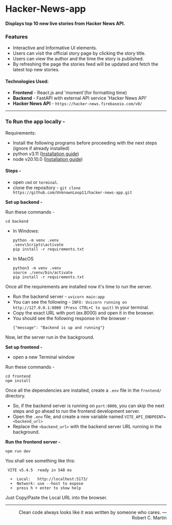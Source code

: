 # Hacker-News-app

#### Displays top 10 new live stories from Hacker News API.

### Features
- Interactive and Informative UI elements.
- Users can visit the official story page by clicking the story title.
- Users can view the author and the time the story is published.
- By refreshing the page the stories feed will be updated and fetch the latest top new stories.

#### Technologies Used: 
- **Frontend** - React.js and 'moment'(for formatting time)
- **Backend** - FastAPI with external API service 'Hacker News API'
- **Hacker News API** - `https://hacker-news.firebaseio.com/v0/`

<hr />

### To Run the app locally -

Requirements:
- Install the following programs before proceeding with the next steps (ignore if already installed)
- python v3.11 ([Installation guide](https://realpython.com/installing-python/))
- node v20.10.0 ([Installation guide](https://www.geeksforgeeks.org/installation-of-node-js-on-windows/))

#### Steps -
- open `cmd` or `terminal`.
- clone the repository - `git clone https://github.com/UnknownLoop11/hacker-news-app.git`

**Set up backend -** 

Run these commands -
```
cd backend
```
- In Windows:
  ```
  python -m venv .venv
  .venv\Scripts\activate
  pip install -r requirements.txt
  ```
- In MacOS
  ```
  python3 -m venv .venv
  source ./venv/bin/activate
  pip install -r requirements.txt
  ```
Once all the requirements are installed now it's time to run the server.
- Run the backend server - `uvicorn main:app`
- You can see the following - `INFO: Uvicorn running on http://127.0.0.1:8000 (Press CTRL+C to quit)` in your terminal.
- Copy the exact URL with port (ex.8000) and open it in the browser.
- You should see the following response in the browser -
  ```
  {"message": "Backend is up and running"}
  ```
Now, let the server run in the background.

**Set up frontend -**
- open a new Terminal window

Run these commands - 
```
cd frontend
npm install
```
Once all the dependencies are installed, create a `.env` file in the `frontend/` directory.
- So, if the backend server is running on `port:8000`, you can skip the next steps and go ahead to run the frontend development server.
- Open the `.env` file, and create a new variable named `VITE_API_ENDPOINT=<backend_url>`
- Replace the `<backend_url>` with the backend server URL running in the background.

**Run the frontend server -**

```
npm run dev
```
You shall see something like this:
```
 VITE v5.4.5  ready in 548 ms

  ➜  Local:   http://localhost:5173/
  ➜  Network: use --host to expose
  ➜  press h + enter to show help
```
Just Copy/Paste the Local URL into the browser.

<hr />

<p style="text-align:end;">Clean code always looks like it was written by someone who cares. — Robert C. Martin</p>








